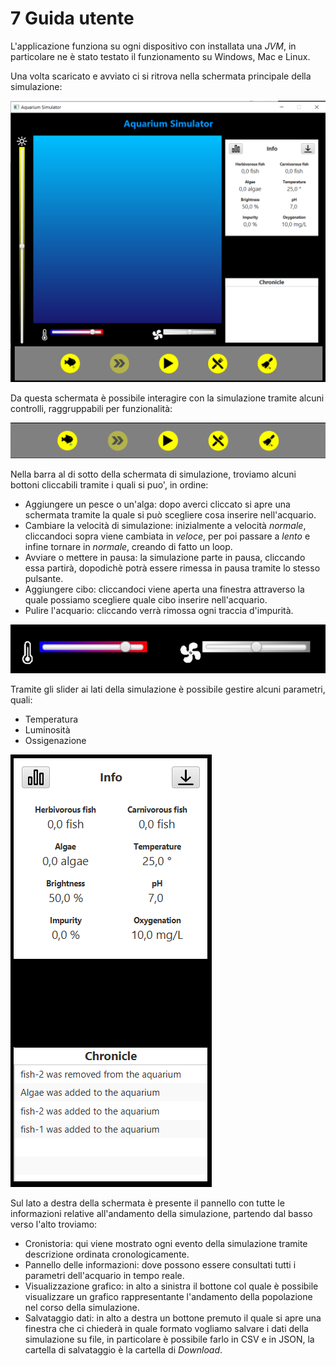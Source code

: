 # 7 Guida utente

L'applicazione funziona su ogni dispositivo con installata una *JVM*, in particolare ne è stato testato il funzionamento su Windows, Mac e Linux.

Una volta scaricato e avviato ci si ritrova nella schermata principale della simulazione:

![home](img/home.png)

Da questa schermata è possibile interagire con la simulazione tramite alcuni controlli, raggruppabili per funzionalità:

![bottom_bar](img/bottom_bar.png)

Nella barra al di sotto della schermata di simulazione, troviamo alcuni bottoni cliccabili tramite i quali si puo', in ordine:
- Aggiungere un pesce o un'alga: dopo averci cliccato si apre una schermata tramite la quale si può scegliere cosa inserire nell'acquario.
- Cambiare la velocità di simulazione: inizialmente a velocità *normale*, cliccandoci sopra viene cambiata in *veloce*, per poi passare a *lento* e infine tornare in *normale*, creando di fatto un loop.
- Avviare o mettere in pausa: la simulazione parte in pausa, cliccando essa partirà, dopodichè potrà essere rimessa in pausa tramite lo stesso pulsante.
- Aggiungere cibo: cliccandoci viene aperta una finestra attraverso la quale possiamo scegliere quale cibo inserire nell'acquario.
- Pulire l'acquario: cliccando verrà rimossa ogni traccia d'impurità.
  
![slider](img/sliders.png)

Tramite gli slider ai lati della simulazione è possibile gestire alcuni parametri, quali:
- Temperatura
- Luminosità
- Ossigenazione

![data](img/data_panel.png)

Sul lato a destra della schermata è presente il pannello con tutte le informazioni relative all'andamento della simulazione, partendo dal basso verso l'alto troviamo:
- Cronistoria: qui viene mostrato ogni evento della simulazione tramite descrizione ordinata cronologicamente.
- Pannello delle informazioni: dove possono essere consultati tutti i parametri dell'acquario in tempo reale.
- Visualizzazione grafico: in alto a sinistra il bottone col quale è possibile visualizzare un grafico rappresentante l'andamento della popolazione nel corso della simulazione.
- Salvataggio dati: in alto a destra un bottone premuto il quale si apre una finestra che ci chiederà in quale formato vogliamo salvare i dati della simulazione su file, in particolare è possibile farlo in CSV e in JSON, la cartella di salvataggio è la cartella di *Download*.